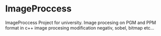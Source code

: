 # ImageProccess
ImageProccess
Project for university.
Image procesing on PGM and PPM format in c++
image procesing modification negativ, sobel, bitmap etc... 
